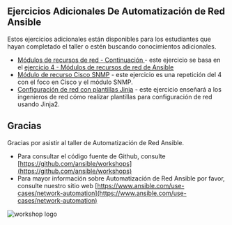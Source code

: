 ## Ejercicios Adicionales De Automatización de Red Ansible

Estos ejercicios adicionales están disponibles para los estudiantes que hayan completado el taller o estén buscando conocimientos adicionales.

- [Módulos de recursos de red - Continuación ](resource) - este ejercicio se basa en el [ejercicio 4 - Módulos de recursos de red de Ansible](../4-resource-module)
- [Módulo de recurso Cisco SNMP](4-resource-module-cisco) - este ejercicio es una repetición del 4 con el foco en Cisco y el módulo SNMP. 
- [Configuración de red con plantillas Jinja](jinja) - este ejercicio enseñará a los ingenieros de red cómo realizar plantillas para configuración de red usando Jinja2.


## Gracias

Gracias por asistir al taller de Automatización de Red Ansible.  

-  Para consultar el código fuente de Github, consulte [https://github.com/ansible/workshops](https://github.com/ansible/workshops)
- Para mayor información sobre Automatización de Red Ansible por favor, consulte nuestro sitio web [https://www.ansible.com/use-cases/network-automation](https://www.ansible.com/use-cases/network-automation)

![workshop logo](https://github.com/ansible/workshops/blob/devel/images/Ansible-Workshop-Logo.png?raw=true)
